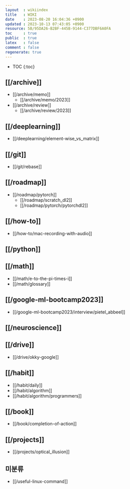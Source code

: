 ```yaml
---
layout  : wikiindex
title   : WIKI
date    : 2023-08-20 16:04:36 +0900
updated : 2023-10-13 07:43:05 +0900
resource: 5B/95DA26-B2BF-445B-9144-C377DBF6A0FA
toc     : true
public  : true
latex   : false
comment : false
regenerate: true
---
```

* TOC
{:toc}

## [[/archive]]
* [[/archive/memo]]
    * [[/archive/memo/2023]] 
* [[/archive/review]]
    * [[/archive/review/2023]]

## [[/deeplearning]]
* [[/deeplearning/element-wise_vs_matrix]]

## [[/git]]
* [[/git/rebase]]

## [[/roadmap]]
- [[/roadmap/pytorch]]
	- [[/roadmap/scratch_dl2]] 
    - [[/roadmap/pytorch/pytorchdl2]]

## [[/how-to]]
- [[/how-to/mac-recording-with-audio]]

## [[/python]]

## [[/math]]
* [[/math/e-to-the-pi-times-i]]
* [[/math/glossary]]

## [[/google-ml-bootcamp2023]]
- [[/google-ml-bootcamp2023/interview/pietel_abbeel]]

## [[/neuroscience]]

## [[/drive]]
* [[/drive/okky-google]]

## [[/habit]]
- [[/habit/daily]]
- [[/habit/algorithm]]
- [[/habit/algorithm/programmers]]

## [[/book]]
- [[/book/completion-of-action]]

## [[/projects]]
- [[/projects/optical_illusion]]

## 미분류
- [[/useful-linux-command]]
